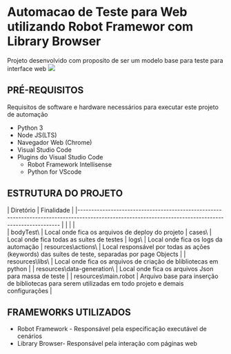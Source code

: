 
# Automacao de Teste para Web utilizando Robot Framewor com Library Browser
Projeto desenvolvido com proposito de ser um modelo base para teste para interface web <img src="https://img.icons8.com/external-kiranshastry-solid-kiranshastry/64/000000/external-robot-artificial-intelligence-kiranshastry-solid-kiranshastry.png"/>


## PRÉ-REQUISITOS

Requisitos de software e hardware necessários para executar este projeto de automação 

*   Python 3
*   Node JS(LTS)
*   Navegador Web (Chrome)
*   Visual Studio Code
*   Plugins do Visual Studio Code
    * Robot Framework Intellisense
    * Python for VScode
    
    
## ESTRUTURA DO PROJETO

| Diretório                  	| Finalidade       	                                                                                        | 
|----------------------------------------------------------------------------------------------------------------------------------------------------- |
|                                           |                                                                                                          |  
| bodyTest\                 	              | Local onde fica os arquivos de deploy do projeto
| cases\         	                          | Local onde fica todas as suítes de testes
| logs\         	                          | Local onde fica os logs da automação
| resources\actions\    			              | Local responsável por todas as ações (keywords) das suítes de teste, separadas por page Objects                 	|
| resources\libs\    						            | Local onde fica os arquivos de criação de blibliotecas em python                      	|
| resources\data-generation\    						| Local onde fica os arquivos Json para massa de teste                              		|
| resources\main.robot                   	  | Arquivo base para inserção de bibliotecas para serem utilizadas em todo projeto e demais configurações                                	|


## FRAMEWORKS UTILIZADOS

* Robot Framework -  Responsável pela especificação executável de cenários
* Library Browser-   Responsável pela interação com páginas web

